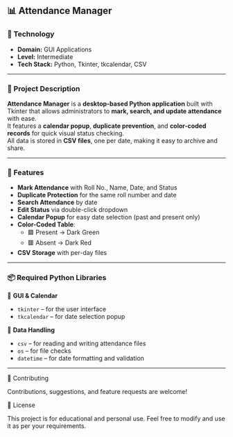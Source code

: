 ## 📊 Attendance Manager

### 🧠 Technology
- **Domain:** GUI Applications
- **Level:** Intermediate
- **Tech Stack:** Python, Tkinter, tkcalendar, CSV

---

### 📌 Project Description

**Attendance Manager** is a **desktop-based Python application** built with Tkinter that allows administrators to **mark, search, and update attendance** with ease.  
It features a **calendar popup**, **duplicate prevention**, and **color-coded records** for quick visual status checking.  
All data is stored in **CSV files**, one per date, making it easy to archive and share.

---

### 🔧 Features

- **Mark Attendance** with Roll No., Name, Date, and Status
- **Duplicate Protection** for the same roll number and date
- **Search Attendance** by date
- **Edit Status** via double-click dropdown
- **Calendar Popup** for easy date selection (past and present only)
- **Color-Coded Table**:
  - 🟩 Present → Dark Green
  - 🟥 Absent → Dark Red
- **CSV Storage** with per-day files

---

### 📦 Required Python Libraries

📅 **GUI & Calendar**  
- `tkinter` – for the user interface  
- `tkcalendar` – for date selection popup  

📁 **Data Handling**  
- `csv` – for reading and writing attendance files  
- `os` – for file checks  
- `datetime` – for date formatting and validation

- ---



🤝 Contributing

Contributions, suggestions, and feature requests are welcome!

📄 License

This project is for educational and personal use.
Feel free to modify and use it as per your requirements.
